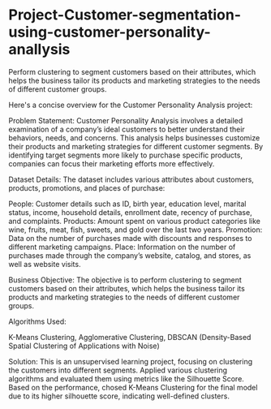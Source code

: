 # Project-Customer-segmentation-using-customer-personality-anallysis
Perform clustering to segment customers based on their attributes, which helps the business tailor its products and marketing strategies to the needs of different customer groups.

Here's a concise overview for the Customer Personality Analysis project:

Problem Statement: Customer Personality Analysis involves a detailed examination of a company’s ideal customers to better understand their behaviors, needs, and concerns. This analysis helps businesses customize their products and marketing strategies for different customer segments. By identifying target segments more likely to purchase specific products, companies can focus their marketing efforts more effectively.

Dataset Details: The dataset includes various attributes about customers, products, promotions, and places of purchase:

People: Customer details such as ID, birth year, education level, marital status, income, household details, enrollment date, recency of purchase, and complaints.
Products: Amount spent on various product categories like wine, fruits, meat, fish, sweets, and gold over the last two years.
Promotion: Data on the number of purchases made with discounts and responses to different marketing campaigns.
Place: Information on the number of purchases made through the company’s website, catalog, and stores, as well as website visits.

Business Objective: The objective is to perform clustering to segment customers based on their attributes, which helps the business tailor its products and marketing strategies to the needs of different customer groups.

Algorithms Used:

K-Means Clustering,
Agglomerative Clustering,
DBSCAN (Density-Based Spatial Clustering of Applications with Noise)

Solution: This is an unsupervised learning project, focusing on clustering the customers into different segments. Applied various clustering algorithms and evaluated them using metrics like the Silhouette Score. Based on the performance, chosed K-Means Clustering for the final model due to its higher silhouette score, indicating well-defined clusters.

